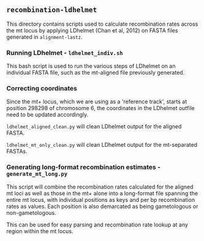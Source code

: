 
## `recombination-ldhelmet`

This directory contains scripts used to calculate recombination rates
across the mt locus by applying LDhelmet (Chan et al, 2012) on FASTA
files generated in `alignment-lastz`.

### Running LDhelmet - `ldhelmet_indiv.sh`

This bash script is used to run the various steps of LDhelmet on
an individual FASTA file, such as the mt-aligned file previously generated.

### Correcting coordinates

Since the mt+ locus, which we are using as a 'reference track', starts
at position 298298 of chromosome 6, the coordinates in the LDhelmet outfile
need to be updated accordingly.

`ldhelmet_aligned_clean.py` will clean LDhelmet output for the aligned FASTA.

`ldhelmet_mt_only_clean.py` will clean LDhelmet output for the mt-separated FASTAs.

### Generating long-format recombination estimates - `generate_mt_long.py`

This script will combine the recombination rates calculated for the aligned mt loci
as well as those in the mt+ alone into a long-format file spanning the entire mt locus,
with individual positions as keys and per bp recombination rates as values.
Each position is also demarcated as being gametologous or non-gametologous.

This can be used for easy parsing and recombination rate lookup at any region
within the mt locus. 

